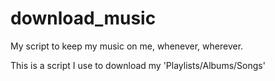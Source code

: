 # download_music
My script to keep my music on me, whenever, wherever.

This is a script I use to download my 'Playlists/Albums/Songs'
